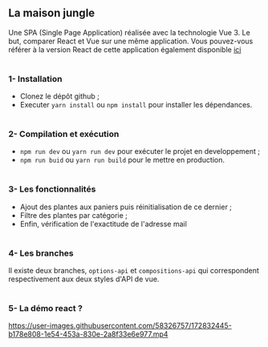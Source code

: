 ## La maison jungle
Une SPA (Single Page Application) réalisée avec la technologie Vue 3. Le but, comparer React et Vue sur une même application. Vous pouvez-vous référer à la version React de cette application également disponible [ici](https://github.com/benjaminAMOUZOU/la-maison-jungle-react)
<br/><br/>

### 1- Installation
- Clonez le dépôt github ;
- Executer `yarn install` ou `npm install` pour installer les dépendances.
<br/><br/>


### 2- Compilation et exécution
- `npm run dev` ou `yarn run dev` pour exécuter le projet en developpement ;
- `npm run buid` ou `yarn run build` pour le mettre en production.
<br/><br/>

### 3- Les fonctionnalités
- Ajout des plantes aux paniers puis réinitialisation de ce dernier ;
- Filtre des plantes par catégorie ;
- Enfin, vérification de l'exactitude de l'adresse mail
<br/><br/>

### 4- Les branches
Il existe deux branches, `options-api` et `compositions-api` qui correspondent respectivement aux deux styles d'API de vue.
<br/><br/>

### 5- La démo react ?
https://user-images.githubusercontent.com/58326757/172832445-b178e808-1e54-453a-830e-2a8f33e6e977.mp4
<br/><br/>
